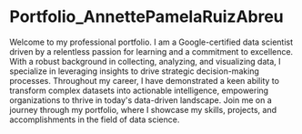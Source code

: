 # Portfolio_AnnettePamelaRuizAbreu



Welcome to my professional portfolio. I am a Google-certified data scientist driven by a relentless passion for learning and a commitment to excellence. 
With a robust background in collecting, analyzing, and visualizing data, I specialize in leveraging insights to drive strategic decision-making processes. 
Throughout my career, I have demonstrated a keen ability to transform complex datasets into actionable intelligence, empowering organizations to thrive in today's data-driven landscape. 
Join me on a journey through my portfolio, where I showcase my skills, projects, and accomplishments in the field of data science.

